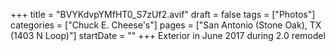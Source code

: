 +++
title = "BVYKdvpYMfHT0_S7zUf2.avif"
draft = false
tags = ["Photos"]
categories = ["Chuck E. Cheese's"]
pages = ["San Antonio (Stone Oak), TX (1403 N Loop)"]
startDate = ""
+++
Exterior in June 2017 during 2.0 remodel
